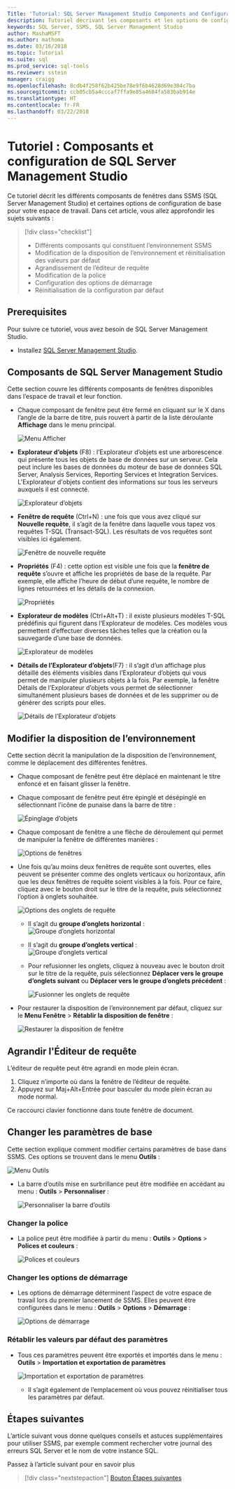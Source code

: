 ```yaml
---
Title: 'Tutorial: SQL Server Management Studio Components and Configuration'
description: Tutoriel décrivant les composants et les options de configuration de base pour votre environnement SQL Server Management Studio.
keywords: SQL Server, SSMS, SQL Server Management Studio
author: MashaMSFT
ms.author: mathoma
ms.date: 03/16/2018
ms.topic: Tutorial
ms.suite: sql
ms.prod_service: sql-tools
ms.reviewer: sstein
manager: craigg
ms.openlocfilehash: 8cdb4f258f62b425be78e9f6b4628d69e304c7ba
ms.sourcegitcommit: ccb05cb5a4cccaf7ffa9e85a4684fa583bab914e
ms.translationtype: HT
ms.contentlocale: fr-FR
ms.lasthandoff: 03/22/2018
---
```

# <a name="tutorial-sql-server-management-studio-components-and-configuration"></a>Tutoriel : Composants et configuration de SQL Server Management Studio
Ce tutoriel décrit les différents composants de fenêtres dans SSMS (SQL Server Management Studio) et certaines options de configuration de base pour votre espace de travail. Dans cet article, vous allez approfondir les sujets suivants : 

> [!div class="checklist"]
> * Différents composants qui constituent l’environnement SSMS
> * Modification de la disposition de l’environnement et réinitialisation des valeurs par défaut
> * Agrandissement de l’éditeur de requête
> * Modification de la police 
> * Configuration des options de démarrage 
> * Réinitialisation de la configuration par défaut 

## <a name="prerequisites"></a>Prerequisites
Pour suivre ce tutoriel, vous avez besoin de SQL Server Management Studio.  

- Installez [SQL Server Management Studio](https://docs.microsoft.com/en-us/sql/ssms/download-sql-server-management-studio-ssms).

## <a name="sql-server-management-studio-components"></a>Composants de SQL Server Management Studio
Cette section couvre les différents composants de fenêtres disponibles dans l’espace de travail et leur fonction. 

- Chaque composant de fenêtre peut être fermé en cliquant sur le X dans l’angle de la barre de titre, puis rouvert à partir de la liste déroulante **Affichage** dans le menu principal. 

    ![Menu Afficher](media/ssms-configuration/viewmenu.png)

- **Explorateur d’objets** (F8) : l’Explorateur d’objets est une arborescence qui présente tous les objets de base de données sur un serveur. Cela peut inclure les bases de données du moteur de base de données SQL Server, Analysis Services, Reporting Services et Integration Services. L'Explorateur d'objets contient des informations sur tous les serveurs auxquels il est connecté. 
    
    ![Explorateur d’objets](media/ssms-configuration/objectexplorer.png)
- **Fenêtre de requête** (Ctrl+N) : une fois que vous avez cliqué sur **Nouvelle requête**, il s’agit de la fenêtre dans laquelle vous tapez vos requêtes T-SQL (Transact-SQL). Les résultats de vos requêtes sont visibles ici également.
    
    ![Fenêtre de nouvelle requête](media/ssms-configuration/newquery.png)

- **Propriétés** (F4) : cette option est visible une fois que la **fenêtre de requête** s’ouvre et affiche les propriétés de base de la requête. Par exemple, elle affiche l’heure de début d’une requête, le nombre de lignes retournées et les détails de la connexion.  

    ![Propriétés](media/ssms-configuration/properties.png)

- **Explorateur de modèles** (Ctrl+Alt+T) : il existe plusieurs modèles T-SQL prédéfinis qui figurent dans l’Explorateur de modèles. Ces modèles vous permettent d’effectuer diverses tâches telles que la création ou la sauvegarde d’une base de données. 

    ![Explorateur de modèles](media/ssms-configuration/templates.png)

- **Détails de l’Explorateur d’objets**(F7) : il s’agit d’un affichage plus détaillé des éléments visibles dans l’Explorateur d’objets qui vous permet de manipuler plusieurs objets à la fois. Par exemple, la fenêtre Détails de l’Explorateur d’objets vous permet de sélectionner simultanément plusieurs bases de données et de les supprimer ou de générer des scripts pour elles. 

    ![Détails de l’Explorateur d’objets](media/ssms-configuration/objectexplorerdetails.PNG) 
 

    

## <a name="change-the-environmental-layout"></a>Modifier la disposition de l’environnement 
Cette section décrit la manipulation de la disposition de l’environnement, comme le déplacement des différentes fenêtres. 

-  Chaque composant de fenêtre peut être déplacé en maintenant le titre enfoncé et en faisant glisser la fenêtre. 
- Chaque composant de fenêtre peut être épinglé et désépinglé en sélectionnant l’icône de punaise dans la barre de titre :
    
    ![Épinglage d’objets](media/ssms-configuration/pushpin.png)

- Chaque composant de fenêtre a une flèche de déroulement qui permet de manipuler la fenêtre de différentes manières : 

    ![Options de fenêtres](media/ssms-configuration/windowoptions.png)

- Une fois qu’au moins deux fenêtres de requête sont ouvertes, elles peuvent se présenter comme des onglets verticaux ou horizontaux, afin que les deux fenêtres de requête soient visibles à la fois. Pour ce faire, cliquez avec le bouton droit sur le titre de la requête, puis sélectionnez l’option à onglets souhaitée. 
 
    ![Options des onglets de requête](media/ssms-configuration/querytabbedoptions.png)

    - Il s’agit du **groupe d’onglets horizontal** : ![Groupe d’onglets horizontal](media/ssms-configuration/horizontaltab.png)     
    
    - Il s’agit du **groupe d’onglets vertical** :  
        ![Groupe d’onglets vertical](media/ssms-configuration/verticaltabgroup.png)
        

    - Pour refusionner les onglets, cliquez à nouveau avec le bouton droit sur le titre de la requête, puis sélectionnez **Déplacer vers le groupe d’onglets suivant** ou **Déplacer vers le groupe d’onglets précédent** :
    
        ![Fusionner les onglets de requête](media/ssms-configuration/mergetabgroups.png)

- Pour restaurer la disposition de l’environnement par défaut, cliquez sur le **Menu Fenêtre** > **Rétablir la disposition de fenêtre** :
 
    ![Restaurer la disposition de fenêtre](media/ssms-configuration/resetwindowlayout.png)
    
## <a name="maximize-query-editor"></a>Agrandir l'Éditeur de requête
L’éditeur de requête peut être agrandi en mode plein écran.

1. Cliquez n’importe où dans la fenêtre de l’éditeur de requête.
2. Appuyez sur Maj+Alt+Entrée pour basculer du mode plein écran au mode normal. 

Ce raccourci clavier fonctionne dans toute fenêtre de document. 



## <a name="change-basic-settings"></a>Changer les paramètres de base
Cette section explique comment modifier certains paramètres de base dans SSMS. Ces options se trouvent dans le menu **Outils** :

  ![Menu Outils](media/ssms-configuration/tools.png)


- La barre d’outils mise en surbrillance peut être modifiée en accédant au menu : **Outils** > **Personnaliser** :

    ![Personnaliser la barre d’outils](media/ssms-configuration/toolbar.png)

### <a name="change-the-font"></a>Changer la police
- La police peut être modifiée à partir du menu : **Outils** > **Options** > **Polices et couleurs** :

     ![Polices et couleurs](media/ssms-configuration/fontsandcolors.png)

### <a name="change-the-startup-options"></a>Changer les options de démarrage
- Les options de démarrage déterminent l’aspect de votre espace de travail lors du premier lancement de SSMS. Elles peuvent être configurées dans le menu : **Outils** > **Options** > **Démarrage** :
 
    ![Options de démarrage](media/ssms-configuration/startup.png)

### <a name="reset-settings-to-default"></a>Rétablir les valeurs par défaut des paramètres
- Tous ces paramètres peuvent être exportés et importés dans le menu : **Outils** > **Importation et exportation de paramètres** 

    ![Importation et exportation de paramètres](media/ssms-configuration/settings.png)
    - Il s’agit également de l’emplacement où vous pouvez réinitialiser tous les paramètres par défaut. 


## <a name="next-steps"></a>Étapes suivantes
L’article suivant vous donne quelques conseils et astuces supplémentaires pour utiliser SSMS, par exemple comment rechercher votre journal des erreurs SQL Server et le nom de votre instance SQL. 

Passez à l’article suivant pour en savoir plus
> [!div class="nextstepaction"]
> [Bouton Étapes suivantes](ssms-tricks.md)
 
 




